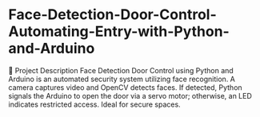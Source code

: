 # Face-Detection-Door-Control-Automating-Entry-with-Python-and-Arduino
📄 Project Description Face Detection Door Control using Python and Arduino is an automated security system utilizing face recognition. A camera captures video and OpenCV detects faces. If detected, Python signals the Arduino to open the door via a servo motor; otherwise, an LED indicates restricted access. Ideal for secure spaces.
